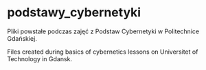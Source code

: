 # podstawy_cybernetyki

Pliki powstałe podczas zajęć z Podstaw Cybernetyki w Politechnice Gdańskiej.

Files created during basics of cybernetics lessons on Universitet of Technology in Gdansk.
